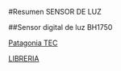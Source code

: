 
#Resumen SENSOR DE LUZ

##Sensor digital de luz BH1750



[Patagonia TEC](http://saber.patagoniatec.com/sensor-digital-de-luz-bh1750/)

[LIBRERIA](https://github.com/Genotronex/BH1750FVI_Master)
